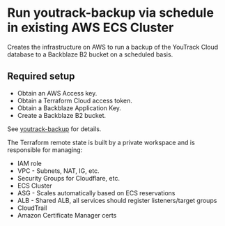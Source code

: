 # Run youtrack-backup via schedule in existing AWS ECS Cluster
Creates the infrastructure on AWS to run a backup of the YouTrack Cloud
database to a Backblaze B2 bucket on a scheduled basis.

## Required setup
* Obtain an AWS Access key.
* Obtain a Terraform Cloud access token.
* Obtain a Backblaze Application Key.
* Create a Backblaze B2 bucket.

See [youtrack-backup](https://github.com/silinternational/youtrack-backup) for details.

The Terraform remote state is built by a private workspace and is responsible for managing:

* IAM role
* VPC - Subnets, NAT, IG, etc.
* Security Groups for Cloudflare, etc.
* ECS Cluster
* ASG - Scales automatically based on ECS reservations
* ALB - Shared ALB, all services should register listeners/target groups
* CloudTrail
* Amazon Certificate Manager certs

